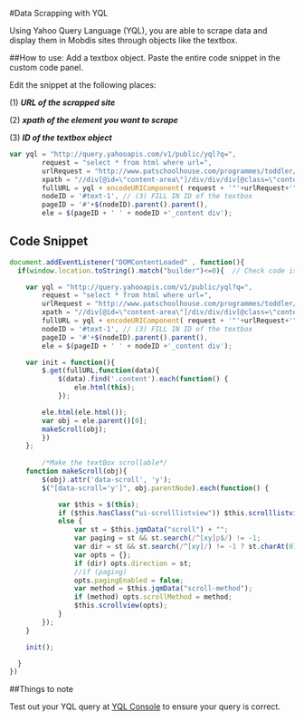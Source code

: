 #Data Scrapping with YQL

Using Yahoo Query Language (YQL), you are able to scrape data and display them in Mobdis sites through objects like the textbox. 

##How to use:
Add a textbox object. Paste the entire code snippet in the custom code panel.

Edit the snippet at the following places:

(1) _**URL of the scrapped site**_

(2) _**xpath of the element you want to scrape**_

(3) _**ID of the textbox object**_

```javascript
var yql = "http://query.yahooapis.com/v1/public/yql?q=",
		request = "select * from html where url=",
		urlRequest = "http://www.patschoolhouse.com/programmes/toddler/curriculum", // (1) URL of the scrapped site
		xpath = "//div[@id=\"content-area\"]/div/div/div[@class=\"content\"]", // (2) xpath of the element you want to scrape
		fullURL = yql + encodeURIComponent( request + '"'+urlRequest+'" and xpath=\''+ xpath+"'"),
		nodeID = '#text-1', // (3) FILL IN ID of the textbox
		pageID = '#'+$(nodeID).parent().parent(),
		ele = $(pageID + ' ' + nodeID +'_content div');
```

## Code Snippet


```javascript
document.addEventListener("DOMContentLoaded" , function(){
  if(window.location.toString().match("builder")<=0){  // Check code is not executed in the builder

	var yql = "http://query.yahooapis.com/v1/public/yql?q=",
		request = "select * from html where url=",
		urlRequest = "http://www.patschoolhouse.com/programmes/toddler/curriculum", // (1) URL of the scrapped site
		xpath = "//div[@id=\"content-area\"]/div/div/div[@class=\"content\"]", // (2) xpath of the element you want to scrape
		fullURL = yql + encodeURIComponent( request + '"'+urlRequest+'" and xpath=\''+ xpath+"'"),
		nodeID = '#text-1', // (3) FILL IN ID of the textbox
		pageID = '#'+$(nodeID).parent().parent(),
		ele = $(pageID + ' ' + nodeID +'_content div');

	var init = function(){
		$.get(fullURL,function(data){
			$(data).find('.content').each(function() {
		        ele.html(this);
		    });

		ele.html(ele.html());
		var obj = ele.parent()[0];
		makeScroll(obj);
		})
	};
        
        /*Make the textBox scrollable*/
	function makeScroll(obj){
	    $(obj).attr('data-scroll', 'y');
	    $("[data-scroll='y']", obj.parentNode).each(function() {

	        var $this = $(this);
	        if ($this.hasClass("ui-scrolllistview")) $this.scrolllistview();
	        else {
	            var st = $this.jqmData("scroll") + "";
	            var paging = st && st.search(/^[xy]p$/) != -1;
	            var dir = st && st.search(/^[xy]/) != -1 ? st.charAt(0) : null;
	            var opts = {};
	            if (dir) opts.direction = st;
	            //if (paging)
	            opts.pagingEnabled = false;
	            var method = $this.jqmData("scroll-method");
	            if (method) opts.scrollMethod = method;
	            $this.scrollview(opts);
	        }
	    });
	}

	init();

  }
})
```

##Things to note

Test out your YQL query at [YQL Console](http://developer.yahoo.com/yql/console/#h=select%20*%20from%20html%20where%20url%3D%22http%3A//finance.yahoo.com/q%3Fs%3Dyhoo%22%20and%20xpath%3D%27//div%5B@id%3D%22yfi_headlines%22%5D/div%5B2%5D/ul/li/a%27) to ensure your query is correct.